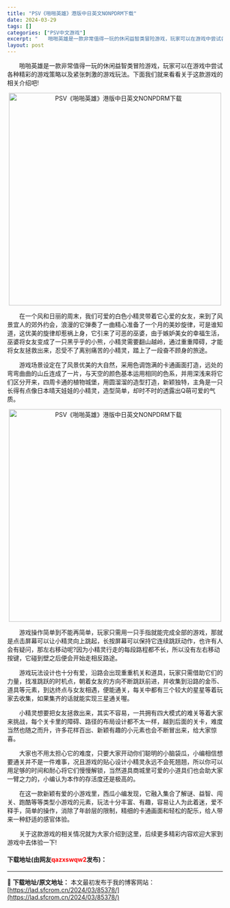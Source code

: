 ```yaml
---
title: "PSV《啪啪英雄》港版中日英文NONPDRM下载"
date: 2024-03-29
tags: []
categories: ["PSV中文游戏"]
excerpt: "　　啪啪英雄是一款非常值得一玩的休闲益智类冒险游戏，玩家可以在游戏中尝试各种精彩的游戏策略以及紧张刺激的游戏玩法。下面我们就来看看关于这款游戏的相关介绍吧! 　　在一个风和日丽的周末，我们可爱的白色小精灵带着它心爱的女友，来到了风景宜人的郊外约会，浪漫的它弹奏了一曲精心准备了一个月的美妙旋律，可是谁&hellip;"
layout: post
---
```


 <p>　　啪啪英雄是一款非常值得一玩的休闲益智类冒险游戏，玩家可以在游戏中尝试各种精彩的游戏策略以及紧张刺激的游戏玩法。下面我们就来看看关于这款游戏的相关介绍吧!</p> <p align="center"><img align="" border="0" src="https://lad.sfcrom.cn/wp-content/uploads/2024/03/20240329_660661e5da92e.webp" width="496" alt="PSV《啪啪英雄》港版中日英文NONPDRM下载" /></p> <p>　　在一个风和日丽的周末，我们可爱的白色小精灵带着它心爱的女友，来到了风景宜人的郊外约会，浪漫的它弹奏了一曲精心准备了一个月的美妙旋律，可是谁知道，这优美的旋律却惹祸上身，它引来了可恶的巫婆，由于嫉妒美女的幸福生活，巫婆将女友变成了一只黑乎乎的小熊，小精灵需要翻山越岭，通过重重障碍，才能将女友拯救出来，忍受不了离别痛苦的小精灵，踏上了一段奋不顾身的旅途。</p> <p>　　游戏场景设定在了风景优美的大自然，采用色调饱满的卡通画面打造，远处的弯弯曲曲的山丘连成了一片，与天空的颜色基本运用相同的色系，并用深浅来将它们区分开来，四周卡通的植物城堡，用圆溜溜的造型打造，新颖独特，主角是一只长得有点像日本晴天娃娃的小精灵，造型简单，却时不时的透露出Q萌可爱的气质。</p> <p align="center"><img align="" border="0" src="https://lad.sfcrom.cn/wp-content/uploads/2024/03/20240329_660661e671875.webp" width="496" alt="PSV《啪啪英雄》港版中日英文NONPDRM下载" /></p> <p>　　游戏操作简单到不能再简单，玩家只需用一只手指就能完成全部的游戏，那就是点击屏幕可以让小精灵向上跳起，长按屏幕可以保持它连续跳跃动作，也许有人会有疑问，那左右移动呢?因为小精灵行走的每段路程都不长，所以没有左右移动按键，它碰到壁之后便会开始走相反路途。</p> <p>　　游戏玩法设计也十分有爱，沿路会出现重重机关和道具，玩家只需借助它们的力量，找准跳跃的时机点，朝着女友的方向不断跳跃前进，并收集到沿路的金币、道具等元素，到达终点与女友相遇，便能通关，每关中都有三个较大的星星等着玩家去收集，如果集齐的话就能实现三星通关喔。</p> <p>　　小精灵想要把女友拯救出来，其实不容易，一共拥有四大模式的难关等着大家来挑战，每个关卡里的障碍、路径的布局设计都不太一样，越到后面的关卡，难度当然也随之而升，许多花样百出、新颖有趣的小元素也会不断冒出来，给大家惊喜。</p> <p>　　大家也不用太担心它的难度，只要大家开动你们聪明的小脑袋瓜，小编相信想要通关并不是一件难事，况且游戏的贴心设计小精灵永远不会死翘翘，所以你可以用足够的时间和耐心将它们慢慢解锁，当然道具商城里可爱的小道具们也会助大家一臂之力的，小编认为本作的存活度还是极高的。</p> <p>　　在这一款新颖有爱的小游戏里，西瓜小编发现，它融入集合了解谜、益智、闯关、跑酷等等类型小游戏的元素，玩法十分丰富、有趣，容易让人为此着迷，爱不释手，简单的操作，消除了年龄层的限制，精细的卡通画面和轻松的配乐，给人带来一种舒适的感官体验。</p> <p>　　关于这款游戏的相关情况就为大家介绍到这里，后续更多精彩内容欢迎大家到游戏中去体验一下!</p> <p><h4>下载地址(由网友<font color="red">qazxswqw2</font>发布)：</h4></p> 

---
📖 **下载地址/原文地址：** 本文最初发布于我的博客网站：[https://lad.sfcrom.cn/2024/03/85378/](https://lad.sfcrom.cn/2024/03/85378/)
